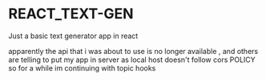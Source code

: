 # REACT_TEXT-GEN
Just a basic text generator app in react

apparently the api that i was about to use is no longer available , and others are telling to put my app
in server as local host doesn't follow cors POLICY
so for a while im continuing with topic hooks
